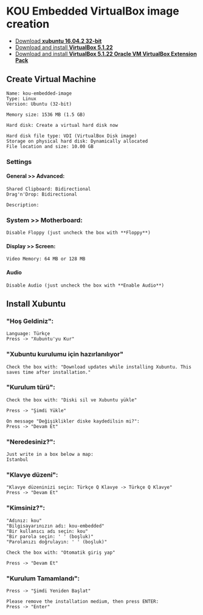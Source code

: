 # KOU Embedded VirtualBox image creation

* [Download **xubuntu 16.04.2 32-bit**](http://torrent.ubuntu.com/xubuntu/releases/xenial/release/desktop/xubuntu-16.04.2-desktop-i386.iso.torrent)
* [Download and install **VirtualBox 5.1.22**](https://www.virtualbox.org/wiki/Downloads)
* [Download and install **VirtualBox 5.1.22 Oracle VM VirtualBox Extension Pack**](https://www.virtualbox.org/wiki/Downloads)

## Create Virtual Machine

```
Name: kou-embedded-image
Type: Linux
Version: Ubuntu (32-bit)

Memory size: 1536 MB (1.5 GB)

Hard disk: Create a virtual hard disk now

Hard disk file type: VDI (VirtualBox Disk image)
Storage on physical hard disk: Dynamically allocated
File location and size: 10.00 GB
```

### Settings
#### General >> Advanced:

```
Shared Clipboard: Bidirectional
Drag'n'Drop: Bidirectional

Description:

```

### System >> Motherboard:

```
Disable Floppy (just uncheck the box with **Floppy**)
```

#### Display >> Screen:

```
Video Memory: 64 MB or 128 MB
```

#### Audio

```
Disable Audio (just uncheck the box with **Enable Audio**)
```

## Install Xubuntu

### "Hoş Geldiniz":

```
Language: Türkçe
Press -> "Xubuntu'yu Kur"
```

### "Xubuntu kurulumu için hazırlanılıyor"

```
Check the box with: "Download updates while installing Xubuntu. This saves time after installation."
```

### "Kurulum türü":

```
Check the box with: "Diski sil ve Xubuntu yükle"

Press -> "Şimdi Yükle"

On message "Değişiklikler diske kaydedilsin mi?":
Press -> "Devam Et"
```

### "Neredesiniz?":

```
Just write in a box below a map:
Istanbul
```

### "Klavye düzeni":

```
"Klavye düzeninizi seçin: Türkçe Q Klavye -> Türkçe Q Klavye"
Press -> "Devam Et"
```

### "Kimsiniz?":

```
"Adınız: kou"
"Bilgisayarınızın adı: kou-embedded"
"Bir kullanıcı adı seçin: kou"
"Bir parola seçin: ' ' (boşluk)"
"Parolanızı doğrulayın: ' ' (boşluk)"

Check the box with: "Otomatik giriş yap"

Press -> "Devam Et"
```

### "Kurulum Tamamlandı":

```
Press -> "Şimdi Yeniden Başlat"

Please remove the installation medium, then press ENTER:
Press -> "Enter"
```
